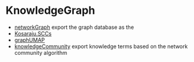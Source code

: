# KnowledgeGraph



+ [networkGraph](KnowledgeGraph/networkGraph.1) export the graph database as the 
+ [Kosaraju.SCCs](KnowledgeGraph/Kosaraju.SCCs.1) 
+ [graphUMAP](KnowledgeGraph/graphUMAP.1) 
+ [knowledgeCommunity](KnowledgeGraph/knowledgeCommunity.1) export knowledge terms based on the network community algorithm

